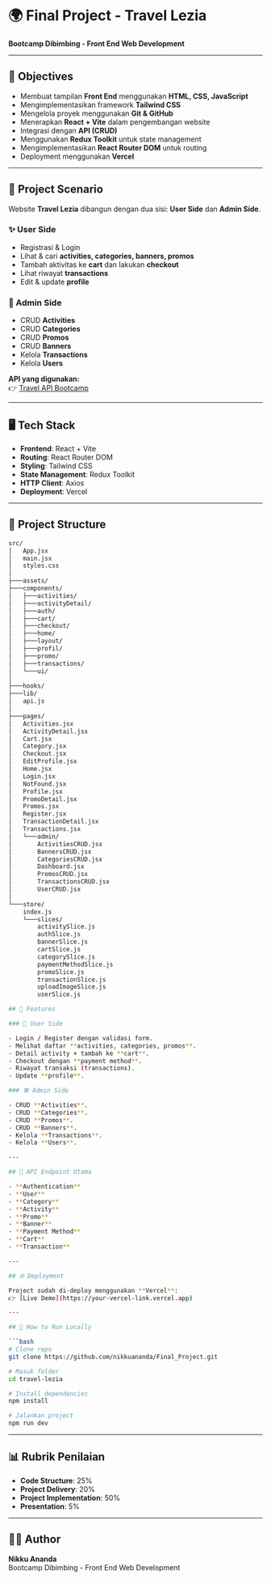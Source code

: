 # 🌍 Final Project - Travel Lezia

**Bootcamp Dibimbing - Front End Web Development**

---

## 🎯 Objectives

- Membuat tampilan **Front End** menggunakan **HTML, CSS, JavaScript**
- Mengimplementasikan framework **Tailwind CSS**
- Mengelola proyek menggunakan **Git & GitHub**
- Menerapkan **React + Vite** dalam pengembangan website
- Integrasi dengan **API (CRUD)**
- Menggunakan **Redux Toolkit** untuk state management
- Mengimplementasikan **React Router DOM** untuk routing
- Deployment menggunakan **Vercel**

---

## 📌 Project Scenario

Website **Travel Lezia** dibangun dengan dua sisi: **User Side** dan **Admin Side**.

### ✨ User Side

- Registrasi & Login
- Lihat & cari **activities, categories, banners, promos**
- Tambah aktivitas ke **cart** dan lakukan **checkout**
- Lihat riwayat **transactions**
- Edit & update **profile**

### 🔧 Admin Side

- CRUD **Activities**
- CRUD **Categories**
- CRUD **Promos**
- CRUD **Banners**
- Kelola **Transactions**
- Kelola **Users**

**API yang digunakan:**  
👉 [Travel API Bootcamp](https://travel-journal-api-bootcamp.do.dibimbing.id)

---

## 🖥️ Tech Stack

- **Frontend**: React + Vite
- **Routing**: React Router DOM
- **Styling**: Tailwind CSS
- **State Management**: Redux Toolkit
- **HTTP Client**: Axios
- **Deployment**: Vercel

---

## 📂 Project Structure

````bash
src/
│   App.jsx
│   main.jsx
│   styles.css
│
├───assets/
├───components/
│   ├───activities/
│   ├───activityDetail/
│   ├───auth/
│   ├───cart/
│   ├───checkout/
│   ├───home/
│   ├───layout/
│   ├───profil/
│   ├───promo/
│   ├───transactions/
│   └───ui/
│
├───hooks/
├───lib/
│   api.js
│
├───pages/
│   Activities.jsx
│   ActivityDetail.jsx
│   Cart.jsx
│   Category.jsx
│   Checkout.jsx
│   EditProfile.jsx
│   Home.jsx
│   Login.jsx
│   NotFound.jsx
│   Profile.jsx
│   PromoDetail.jsx
│   Promos.jsx
│   Register.jsx
│   TransactionDetail.jsx
│   Transactions.jsx
│   └───admin/
│       ActivitiesCRUD.jsx
│       BannersCRUD.jsx
│       CategoriesCRUD.jsx
│       Dashboard.jsx
│       PromosCRUD.jsx
│       TransactionsCRUD.jsx
│       UserCRUD.jsx
│
└───store/
    index.js
    └───slices/
        activitySlice.js
        authSlice.js
        bannerSlice.js
        cartSlice.js
        categorySlice.js
        paymentMethodSlice.js
        promoSlice.js
        transactionSlice.js
        uploadImageSlice.js
        userSlice.js

## 🚀 Features

### 👤 User Side

- Login / Register dengan validasi form.
- Melihat daftar **activities, categories, promos**.
- Detail activity + tambah ke **cart**.
- Checkout dengan **payment method**.
- Riwayat transaksi (transactions).
- Update **profile**.

### 🛠️ Admin Side

- CRUD **Activities**.
- CRUD **Categories**.
- CRUD **Promos**.
- CRUD **Banners**.
- Kelola **Transactions**.
- Kelola **Users**.

---

## 🔗 API Endpoint Utama

- **Authentication**
- **User**
- **Category**
- **Activity**
- **Promo**
- **Banner**
- **Payment Method**
- **Cart**
- **Transaction**

---

## 🌐 Deployment

Project sudah di-deploy menggunakan **Vercel**:
👉 [Live Demo](https://your-vercel-link.vercel.app)

---

## 📝 How to Run Locally

```bash
# Clone repo
git clone https://github.com/nikkuananda/Final_Project.git

# Masuk folder
cd travel-lezia

# Install dependencies
npm install

# Jalankan project
npm run dev
````

---

## 📊 Rubrik Penilaian

- **Code Structure**: 25%
- **Project Delivery**: 20%
- **Project Implementation**: 50%
- **Presentation**: 5%

---

## 👨‍💻 Author

**Nikku Ananda**  
Bootcamp Dibimbing - Front End Web Development

